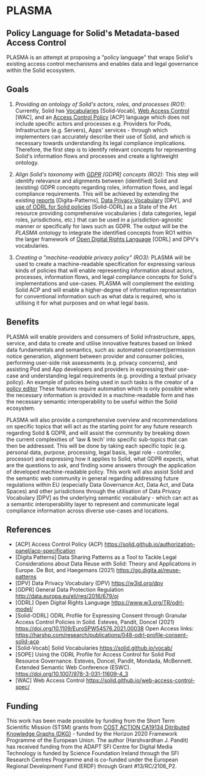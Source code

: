 # PLASMA
## Policy Language for Solid's Metadata-based Access Control

PLASMA is an attempt at proposing a "policy language" that wraps Solid's existing access control mechanisms and enables data and legal governance within the Solid ecosystem. 

## Goals

1. *Providing an ontology of Solid's actors, roles, and processes (RO1)*: Currently, Solid has [Vocabularies](https://solid.github.io/vocab/) [Solid-Vocab], [Web Access Control](https://solid.github.io/web-access-control-spec/) [WAC], and an [Access Control Policy](https://solid.github.io/authorization-panel/acp-specification) [ACP] language which does not include specific actors and processes e.g. Providers for Pods, Infrastructure (e.g. Servers), Apps' services - through which implementers can accurately describe their use of Solid, and which is necessary towards understanding its legal compliance implications. Therefore, the first step is to identify relevant concepts for representing Solid's information flows and processes and create a lightweight ontology. 

2. *Align Solid's taxonomy with [GDPR](http://data.europa.eu/eli/reg/2016/679/oj) [GDPR] concepts (RO2)*: This step will identify relevance and alignments between (identified) Solid and (existing) GDPR concepts regarding roles, information flows, and legal compliance requirements. This will be achieved by extending the existing [reports](https://go.digita.ai/reuse-patterns) [Digita-Patterns], [Data Privacy Vocabulary](https://w3id.org/dpv) [DPV], and [use of ODRL for Solid policies](https://doi.org/10.1109/EuroSPW54576.2021.00038) [Solid-ODRL] as a State of the Art resource providing comprehensive vocabularies ( data categories, legal roles, jurisdictions, etc.) that can be used in a jurisdiction-agnostic manner or specifically for laws such as GDPR. The output will be the _PLASMA_ ontology to integrate the identified concepts from RO1 within the larger framework of [Open Digital Rights Language](https://www.w3.org/TR/odrl-model/) [ODRL] and DPV's vocabularies.

3. *Creating a "machine-readable privacy policy" (RO3)*: PLASMA will be used to create a machine-readable specification for expressing various kinds of policies that will enable representing information about actors, processes, information flows, and legal compliance concepts for Solid's implementations and use-cases. PLASMA will complement the existing Solid ACP and will enable a higher-degree of information representation for conventional information such as what data is required, who is utilising it for what purposes and on what legal basis. 

## Benefits

PLASMA will enable providers and consumers of Solid infrastructure, apps, service, and data to create and utilise innovative features based on linked data fundamentals and semantics, such as: automated consent/permission notice generation, alignment between provider and consumer policies, performing user-side risk assessments (e.g. privacy concerns), and assisting Pod and App developers and providers in expressing their use-case and understanding legal requirements (e.g. providing a textual privacy policy). An example of policies being used in such tasks is the creator of a [policy editor](https://doi.org/10.1007/978-3-031-11609-4_3) These features require automation which is only possible when the necessary information is provided in a machine-readable form and has the necessary semantic interoperability to be useful within the Solid ecosystem.

PLASMA will also provide a comprehensive overview and recommendations on specific topics that will act as the starting point for any future research regarding Solid & GDPR, and will assist the community by breaking down the current complexities of 'law & tech' into specific sub-topics that can then be addressed. This will be done by taking each specific topic (e.g. personal data, purpose, processing, legal basis, legal role - controller, processor) and expressing how it applies to Solid, what GDPR expects, what are the questions to ask, and finding some answers through the application of developed machine-readable policy. This work will also assist Solid and the semantic web community in general regarding addressing future regulations within EU (especially Data Governance Act, Data Act, and Data Spaces) and other jurisdictions through the utilisation of Data Privacy Vocabulary [DPV] as the underlying semantic vocabulary - which can act as a semantic interoperability layer to represent and communicate legal compliance information across diverse use-cases and locations.

## References

- [ACP] Access Control Policy (ACP) https://solid.github.io/authorization-panel/acp-specification
- [Digita Patterns] Data Sharing Patterns as a Tool to Tackle Legal Considerations about Data Reuse with Solid: Theory and Applications in Europe. De Bot, and Haegemans (2021) https://go.digita.ai/reuse-patterns
- [DPV] Data Privacy Vocabulary (DPV) https://w3id.org/dpv
- [GDPR] General Data Protection Regulation http://data.europa.eu/eli/reg/2016/679/oj
- [ODRL] Open Digital Rights Language https://www.w3.org/TR/odrl-model/
- [Solid-ODRL] ODRL Profile for Expressing Consent through Granular Access Control Policies in Solid. Esteves, Pandit, Doncel (2021) https://doi.org/10.1109/EuroSPW54576.2021.00038 Open Access links: https://harshp.com/research/publications/048-odrl-profile-consent-solid-acp
- [Solid-Vocab] Solid Vocabularies https://solid.github.io/vocab/
- [SOPE] Using the ODRL Profile for Access Control for Solid Pod Resource Governance. Esteves, Doncel, Pandit, Mondada, McBennett. Extended Semantic Web Conference (ESWC). https://doi.org/10.1007/978-3-031-11609-4_3
- [WAC] Web Access Control https://solid.github.io/web-access-control-spec/

## Funding

This work has been made possible by funding from the Short Term Scientific Mission (STSM) grants from [COST ACTION CA19134 Ditributed Knowledge Graphs (DKG)](https://cost-dkg.eu/) - funded by the Horizon 2020 Framework Programme of the European Union. The author (Harshvardhan J. Pandit) has received funding from the ADAPT SFI Centre for Digital Media Technology is funded by Science Foundation Ireland through the SFI Research Centres Programme and is co-funded under the European Regional Development Fund (ERDF) through Grant #13/RC/2106_P2.
